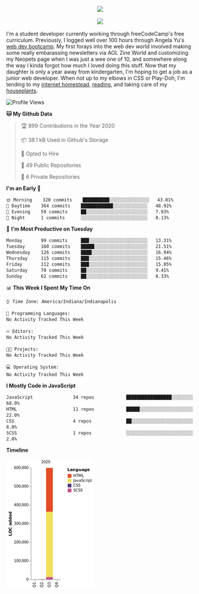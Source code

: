 <p align="center"><img src="https://i.imgur.com/wJsitMz.gif"></p>
<p align="center">
<img src="https://i.imgur.com/yc24RM2.png" width="400">
</p>

I'm a student developer currently working through freeCodeCamp's free curriculum. Previously, I logged well over 100 hours through Angela Yu's [web dev bootcamp](https://www.udemy.com/course/the-complete-web-development-bootcamp/). My first forays into the web dev world involved making some really embarassing newsletters via AOL Zine World and customizing my Neopets page when I was just a wee one of 10, and somewhere along the way I kinda forgot how much I loved doing this stuff. Now that my daughter is only a year away from kindergarten, I'm hoping to get a job as a junior web developer. When not up to my elbows in CSS or Play-Doh, I'm tending to my [internet homestead](https://jennymikac.dev), [reading](https://www.goodreads.com/user/show/63139573-jenny-mikac), and taking care of my [houseplants](https://www.notion.so/codexvitae/Houseplants-3b1370377d9845dc8166373f166224b3).

<!--START_SECTION:waka-->
![Profile Views](http://img.shields.io/badge/Profile%20Views-3-blue)

**🐱 My Github Data** 

> 🏆 899 Contributions in the Year 2020
 > 
> 📦 38.1 kB Used in Github's Storage 
 > 
> 💼 Opted to Hire
 > 
> 📜 49 Public Repositories
 > 
> 🔑 6 Private Repositories 

**I'm an Early 🐤** 

```text
🌞 Morning    320 commits    ██████████░░░░░░░░░░░░░░░   43.01% 
🌆 Daytime    364 commits    ████████████░░░░░░░░░░░░░   48.92% 
🌃 Evening    59 commits     ██░░░░░░░░░░░░░░░░░░░░░░░   7.93% 
🌙 Night      1 commits      ░░░░░░░░░░░░░░░░░░░░░░░░░   0.13%

```
📅 **I'm Most Productive on Tuesday** 

```text
Monday       99 commits     ███░░░░░░░░░░░░░░░░░░░░░░   13.31% 
Tuesday      160 commits    █████░░░░░░░░░░░░░░░░░░░░   21.51% 
Wednesday    126 commits    ████░░░░░░░░░░░░░░░░░░░░░   16.94% 
Thursday     115 commits    ███░░░░░░░░░░░░░░░░░░░░░░   15.46% 
Friday       112 commits    ███░░░░░░░░░░░░░░░░░░░░░░   15.05% 
Saturday     70 commits     ██░░░░░░░░░░░░░░░░░░░░░░░   9.41% 
Sunday       62 commits     ██░░░░░░░░░░░░░░░░░░░░░░░   8.33%

```


📊 **This Week I Spent My Time On** 

```text
⌚︎ Time Zone: America/Indiana/Indianapolis

💬 Programming Languages: 
No Activity Tracked This Week

🔥 Editors: 
No Activity Tracked This Week

🐱‍💻 Projects: 
No Activity Tracked This Week

💻 Operating System: 
No Activity Tracked This Week

```

**I Mostly Code in JavaScript** 

```text
JavaScript               34 repos            █████████████████░░░░░░░░   68.0% 
HTML                     11 repos            █████░░░░░░░░░░░░░░░░░░░░   22.0% 
CSS                      4 repos             ██░░░░░░░░░░░░░░░░░░░░░░░   8.0% 
SCSS                     1 repos             ░░░░░░░░░░░░░░░░░░░░░░░░░   2.0%

```


**Timeline**

![Chart not found](https://github.com/maudlinmandrake/maudlinmandrake/blob/master/charts/bar_graph.png) 


<!--END_SECTION:waka-->
